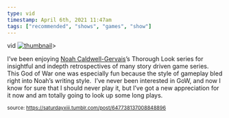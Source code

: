 ```yaml
---
type: vid
timestamp: April 6th, 2021 11:47am
tags: ["recommended", "shows", "games", "show"]
---
```

vid
[![thumbnail](http://i3.ytimg.com/vi/apX3q5PCrQQ/maxresdefault.jpg)](https://www.youtube.com/watch?v=apX3q5PCrQQ)>
    
I’ve been enjoying <a href="https://www.youtube.com/user/broadcaststsatic" target="_blank">Noah Caldwell-Gervais</a>’s Thorough Look series for insightful and indepth retrospectives of many story driven game series.  This God of War one was especially fun because the style of gameplay bled right into Noah’s writing style.  I’ve never been interested in GoW, and now I know for sure that I should never play it, but I’ve got a new appreciation for it now and am totally going to look up some long plays.
 
  
<small>source: https://saturdayxiii.tumblr.com/post/647738137008848896</small>